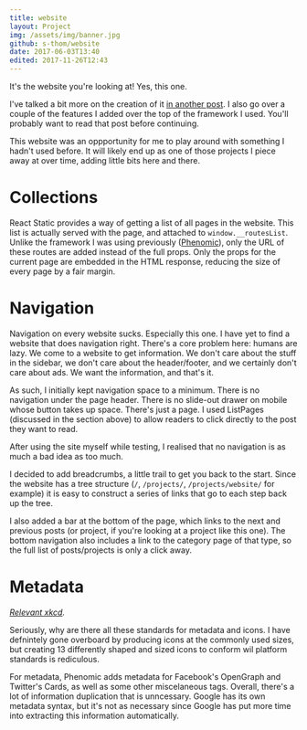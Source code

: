 ```yaml
---
title: website
layout: Project
img: /assets/img/banner.jpg
github: s-thom/website
date: 2017-06-03T13:40
edited: 2017-11-26T12:43
---
```


It's the website you're looking at! Yes, this one.

I've talked a bit more on the creation of it [in another post](/posts/this-website/). I also go over a couple of the features I added over the top of the framework I used. You'll probably want to read that post before continuing.

This website was an oppportunity for me to play around with something I hadn't used before. It will likely end up as one of those projects I piece away at over time, adding little bits here and there.

# Collections

React Static provides a way of getting a list of all pages in the website. This list is actually served with the page, and attached to `window.__routesList`. Unlike the framework I was using previously ([Phenomic](https://phenomic.io/)), only the URL of these routes are added instead of the full props. Only the props for the current page are embedded in the HTML response, reducing the size of every page by a fair margin.

# Navigation

Navigation on every website sucks. Especially this one. I have yet to find a website that does navigation right. There's a core problem here: humans are lazy. We come to a website to get information. We don't care about the stuff in the sidebar, we don't care about the header/footer, and we certainly don't care about ads. We want the information, and that's it.

As such, I initially kept navigation space to a minimum. There is no navigation under the page header. There is no slide-out drawer on mobile whose button takes up space. There's just a page. I used ListPages (discussed in the section above) to allow readers to click directly to the post they want to read.

After using the site myself while testing, I realised that no navigation is as much a bad idea as too much.

I decided to add breadcrumbs, a little trail to get you back to the start. Since the website has a tree structure (`/`, `/projects/`, `/projects/website/` for example) it is easy to construct a series of links that go to each step back up the tree.

I also added a bar at the bottom of the page, which links to the next and previous posts (or project, if you're looking at a project like this one). The bottom navigation also includes a link to the category page of that type, so the full list of posts/projects is only a click away.

# Metadata

*[Relevant xkcd](https://xkcd.com/927/).*

Seriously, why are there all these standards for metadata and icons. I have defnintely gone overboard by producing icons at the commonly used sizes, but creating 13 differently shaped and sized icons to conform wil platform standards is rediculous.

For metadata, Phenomic adds metadata for Facebook's OpenGraph and Twitter's Cards, as well as some other miscelaneous tags. Overall, there's a lot of information duplication that is unncessary. Google has its own metadata syntax, but it's not as necessary since Google has put more time into extracting this information automatically.
